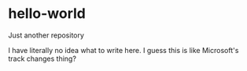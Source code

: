 # hello-world
Just another repository

I have literally no idea what to write here. I guess this is like Microsoft's track changes thing?
